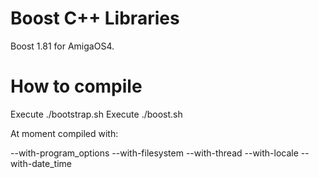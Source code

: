 # Boost C++ Libraries

Boost 1.81 for AmigaOS4.


# How to compile

Execute ./bootstrap.sh
Execute ./boost.sh

At moment compiled with:

--with-program_options --with-filesystem --with-thread --with-locale --with-date_time